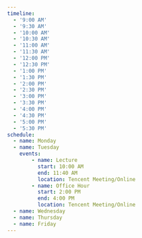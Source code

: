 ```yaml
---
timeline:
  - '9:00 AM'
  - '9:30 AM'
  - '10:00 AM'
  - '10:30 AM'
  - '11:00 AM'
  - '11:30 AM'
  - '12:00 PM'
  - '12:30 PM'
  - '1:00 PM'
  - '1:30 PM'
  - '2:00 PM'
  - '2:30 PM'
  - '3:00 PM'
  - '3:30 PM'
  - '4:00 PM'
  - '4:30 PM'
  - '5:00 PM'
  - '5:30 PM'
schedule:
  - name: Monday
  - name: Tuesday
    events:
        - name: Lecture
          start: 10:00 AM
          end: 11:40 AM
          location: Tencent Meeting/Online
        - name: Office Hour
          start: 2:00 PM
          end: 4:00 PM
          location: Tencent Meeting/Online
  - name: Wednesday
  - name: Thursday
  - name: Friday
---
```

